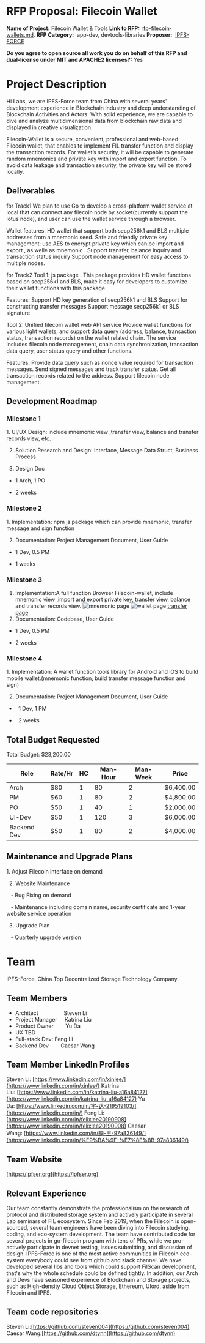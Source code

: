 # RFP Proposal: Filecoin Wallet
**Name of Project:** Filecoin Wallet & Tools
**Link to RFP:** [rfp-filecoin-wallets.md](https://github.com/filecoin-project/devgrants/blob/master/rfps/rfp-filecoin-wallets.md).
**RFP Category:**  app-dev, devtools-libraries
 **Proposer:**  [IPFS-FORCE](https://github.com/orgs/ipfs-force-community)
 
 **Do you agree to open source all work you do on behalf of this RFP and dual-license under MIT and APACHE2 licenses?:** Yes


# Project Description

Hi Labs, we are IPFS-Force team from China with several years' development experience in Blockchain Industry and deep understanding of Blockchain Activities and Actors. With solid experience, we are capable to dive and analyze multidimensional data from blockchain raw data and displayed in creative visualization.

Filecoin-Wallet is a secure, convenient, professional and web-based Filecoin wallet, that enables to implement FIL transfer function and display the transaction records. For wallet’s security, it will be capable to generate random mnemonics and private key with import and export function. To avoid data leakage and transaction security, the private key will be stored locally.

## Deliverables
for Track1
We plan to use Go to develop a cross-platform wallet service at local that can connect any filecoin node by socket(currently support the lotus node), and user can use the wallet service through a browser.

Wallet features:
HD wallet that support both secp256k1 and BLS multiple addresses from a mnemonic seed.
Safe and friendly private key management: use AES to encrypt private key which can be  import and export , as welle as mnemonic .
Support transfer, balance inquiry and transaction status inquiry
Support node management for easy access to multiple nodes.

for Track2
Tool 1:
js package .
This package provides HD wallet functions based on secp256k1 and BLS, make it easy for developers to customize their wallet functions with this package.

Features:
Support HD key generation of secp256k1 and BLS
Support for constructing transfer messages
Support message secp256k1 or BLS signature

Tool 2:
Unified filecoin wallet web API service
Provide wallet functions for various light wallets, and support data query (address, balance, transaction status, transaction records) on the wallet related chain. The service includes filecoin node management, chain data synchronization, transaction data query, user status query and other functions.

Features:
Provide data query such as nonce value required for transaction messages.
Send signed messages and track transfer status.
Get all transaction records related to the address.
Support filecoin node management.


## Development Roadmap

### Milestone 1

1. UI/UX Design: include mnemonic view ,transfer view, balance and transfer records view, etc.

2. Solution Research and Design: Interface, Message Data Struct, Business Process

3. Design Doc

- 1 Arch, 1 PO

- 2 weeks

### Milestone 2

1. Implementation: npm js package which can provide  mnemonic, transfer message and sign function

2. Documentation: Project Management Document, User Guide

- 1 Dev, 0.5 PM

- 1 weeks

### Milestone 3

1. Implementation:A full function Browser Filecoin-wallet, include mnemonic view ,import and export private key, transfer view, balance and transfer records view.
![mnemonic page](https://github.com/ipfs-force-community/devgrants/tree/master/rfp-proposals/filecoin_wallet/filecoin-wallet-img/mnemonic.jpeg)
![wallet page](https://github.com/ipfs-force-community/devgrants/tree/master/rfp-proposals/filecoin_wallet/filecoin-wallet-img/wallet.jpeg)
[transfer page](https://github.com/ipfs-force-community/devgrants/tree/master/rfp-proposals/filecoin_wallet/filecoin-wallet-img/transfer.jpeg)
2. Documentation: Codebase, User Guide

- 1 Dev, 0.5 PM

- 2 weeks

### Milestone 4
1. Implementation: A  wallet function tools library for Android and iOS to build mobile wallet.(mnemonic function, build transfer message function and sign)

2. Documentation: Project Management Document, User Guide

*   1 Dev, 1 PM

*   2 weeks

## Total Budget Requested

Total Budget: $23,200.00

| Role | Rate/Hr | HC | Man-Hour | Man-Week | Price |
|------|--------|----|------------|------------|------|
| Arch | $80 | 1 | 80 | 2 | $6,400.00 |
| PM | $60 | 1 | 80 | 2 | $4,800.00 |
| PO | $50 | 1 | 40 | 1 | $2,000.00 |
| UI-Dev | $50 | 1 | 120 | 3 | $6,000.00 |
| Backend Dev | $50 | 1 | 80 | 2 | $4,000.00 |

## Maintenance and Upgrade Plans

1. Adjust Filecoin interface on demand

2. Website Maintenance

   - Bug Fixing on demand

   - Maintenance including domain name, security certificate and 1-year website service operation

3. Upgrade Plan

   - Quarterly upgrade version

# Team

IPFS-Force, China Top Decentralized Storage Technology Company.

## Team Members

- Architect                 Steven Li
- Project Manager     Katrina Liu
- Product Owner        Yu Da 
- UX                 TBD
- Full-stack Dev: Feng Li
- Backend Dev        Caesar Wang

## Team Member LinkedIn Profiles

Steven Li: [https://www.linkedin.com/in/xinlee/](https://www.linkedin.com/in/xinlee/)
Katrina Liu: [https://www.linkedin.com/in/katrina-liu-a16a84127](https://www.linkedin.com/in/katrina-liu-a16a84127)
Yu Da: [https://www.linkedin.com/in/宇-达-219519103/](https://www.linkedin.com/in/)
Feng Li: [https://www.linkedin.com/in/felixlee20190908](https://www.linkedin.com/in/felixlee20190908)
Caesar Wang: [https://www.linkedin.com/in/麟-王-97a836149/](https://www.linkedin.com/in/%E9%BA%9F-%E7%8E%8B-97a836149/)

## Team Website

 [https://ipfser.org](https://ipfser.org)

## Relevant Experience

Our team constantly demonstrate the professionalism on the research of protocol and distributed storage system and actively participate in several Lab seminars of FIL ecosystem. Since Feb 2019, when the Filecoin is open-sourced, several team engineers have been diving into Filecoin studying, coding, and eco-system development. The team have contributed code for several projects in go-filecoin program with tens of PRs, while we pro-actively participate in devnet testing, issues submitting, and discussion of design. IPFS-Force is one of the most active communities in Filecoin eco-system everybody could see from github and slack channel. We have developed several libs and tools which could support FilScan development, that's why the whole schedule could be defined tightly. In addition, our Arch and Devs have seasoned experience of Blockchain and Storage projects, such as High-density Cloud Object Storage, Ethereum, Ulord, aside from Filecoin and IPFS.

## Team code repositories

Steven Li:[https://github.com/steven004](https://github.com/steven004)
Caesar Wang:[https://github.com/dtynn](https://github.com/dtynn)
